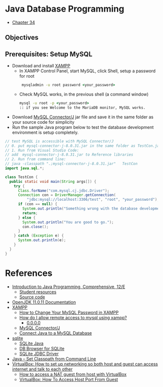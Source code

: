# Java Database Programming
- [Chapter 34](../bookextra/ch34.pdf)

Objectives
---


Prerequisites: Setup MySQL
---
- Download and install [XAMPP](https://www.apachefriends.org/download.html)
  - In XAMPP Control Panel, start MySQL, click Shell, setup a password for root
    ```cmd
     mysqladmin -u root password <your_password>
    ```
  - Check MySQL works, in the previous shell (a command window)
    ```cmd
    mysql -u root -p <your_password>
    :: if you see Welcome to the MariaDB monitor, MySQL works.
    ```
- Download [MySQL Connector/J](https://mvnrepository.com/artifact/com.mysql/mysql-connector-j) jar file and save it in the same folder as your source code for simplicity
- Run the sample Java program below to test the database development environment is setup completely.

```java
// test MySQL is accessible with MySQL Connector/J
// 0. put mysql-connector-j-8.0.31.jar in the same folder as TestCon.java
// 1. Run from Visual Studio Code:
// add  mysql-connector-j-8.0.31.jar to Reference libraries
// 2. Run from command line:
// java -classpath ".;mysql-connector-j-8.0.31.jar"   TestCon
import java.sql.*;

class TestCon {
  public static void main(String args[]) {
    try {
      Class.forName("com.mysql.cj.jdbc.Driver");
      Connection con = DriverManager.getConnection(
          "jdbc:mysql://localhost:3306/test", "root", "your_password");
      if (con == null) {
        System.out.println("Something wrong with the database development environment.");
        return;
      } else {
        System.out.println("You are good to go.");
        con.close();
      }
    } catch (Exception e) {
      System.out.println(e);
    }
  }
}
```

# References
* [Introduction to Java Programming, Comprehensive, 12/E](https://media.pearsoncmg.com/bc/abp/cs-resources/products/product.html#product,isbn=0136519350)
  * [Student resources](https://media.pearsoncmg.com/ph/esm/ecs_liang_ijp_12/cw/)
  * [Source code](https://media.pearsoncmg.com/ph/esm/ecs_liang_ijp_12/cw/content/source-code.php)
* [OpenJDK 11.0.11 Documentation](https://devdocs.io/openjdk~11/)
* [XAMPP](https://www.apachefriends.org/download.html)
  * [How to Change Your MySQL Password in XAMPP](https://kinsta.com/knowledgebase/xampp-mysql-password)
  * [How do I allow remote access to mysql using xampp?](https://serverfault.com/questions/52794/how-do-i-allow-remote-access-to-mysql-using-xampp)
    * [0.0.0.0](https://en.wikipedia.org/wiki/0.0.0.0)
  * [MySQL Connector/J](https://mvnrepository.com/artifact/com.mysql/mysql-connector-j)
  * [Connect Java to a MySQL Database](https://www.baeldung.com/java-connect-mysql)
* [sqlite](https://www.sqlite.org)
  * [SQLite Java](https://www.sqlitetutorial.net/sqlite-java/)
  * [DB Browser for SQLite](https://sqlitebrowser.org/)
  * [SQLite JDBC Driver](https://github.com/xerial/sqlite-jdbc)
* [Java – Set Classpath from Command Line](https://howtodoinjava.com/java-examples/set-classpath-command-line/)
* [VirtualBox: How to set up networking so both host and guest can access internet and talk to each other](https://serverfault.com/questions/225155/virtualbox-how-to-set-up-networking-so-both-host-and-guest-can-access-internet)
  * [How to access a NAT guest from host with VirtualBox](https://www.xmodulo.com/access-nat-guest-from-host-virtualbox.html)
  * [VirtualBox: How To Access Host Port From Guest](https://dev.to/ahmedmusallam/virtualbox-how-to-access-host-port-from-guest-i6n)